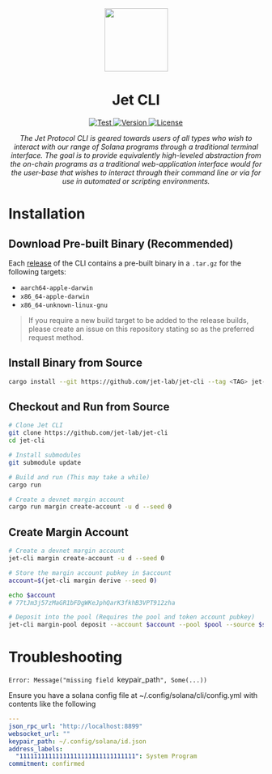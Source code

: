 <div align="center">
  <img height="125" src="https://293354890-files.gitbook.io/~/files/v0/b/gitbook-legacy-files/o/assets%2F-M_72skN1dye71puMdjs%2F-Miqzl5oK1cXXAkARfER%2F-Mis-yeKp1Krh7JOFzQG%2Fjet_logomark_color.png?alt=media&token=0b8dfc84-37d7-455d-9dfd-7bb59cee5a1a" />

  <h1>Jet CLI</div>

  <p align="center">
    <a target="_blank" href="https://github.com/jet-lab/jet-cli/actions/workflows/test.yaml">
      <img alt="Test" src="https://img.shields.io/github/workflow/status/jet-lab/jet-cli/Test?label=Test&logo=github">
    </a>
    <a target="_blank" href="https://github.com/jet-lab/jet-cli/tree/master/Cargo.toml">
      <img alt="Version" src="https://img.shields.io/github/v/release/jet-lab/jet-cli?color=orange&label=jet-cli" />
    </a>
    <a target="_blank" href="https://github.com/jet-lab/jet-cli/tree/master/LICENSE">
      <img alt="License" src="https://img.shields.io/badge/License-AGPL--3.0--or--later-blue" />
    </a>
  </p>

  <p align="center">
    <em>
      The Jet Protocol CLI is geared towards users of all types who wish to interact with our range of Solana programs through a traditional terminal interface. The goal is to provide equivalently high-leveled abstraction from the on-chain programs as a traditional web-application interface would for the user-base that wishes to interact through their command line or via for use in automated or scripting environments.
    </em>
  </p>
</div>

# Installation

## Download Pre-built Binary (Recommended)

Each [release](https://github.com/jet-lab/jet-cli/releases) of the CLI contains a pre-built binary in a `.tar.gz` for the following targets:

- `aarch64-apple-darwin`
- `x86_64-apple-darwin`
- `x86_64-unknown-linux-gnu`

> If you require a new build target to be added to the release builds, please create an issue on this repository stating so as the preferred request method.

## Install Binary from Source

```sh
cargo install --git https://github.com/jet-lab/jet-cli --tag <TAG> jet-cli --locked
```

## Checkout and Run from Source

```sh
# Clone Jet CLI
git clone https://github.com/jet-lab/jet-cli
cd jet-cli

# Install submodules
git submodule update

# Build and run (This may take a while)
cargo run

# Create a devnet margin account
cargo run margin create-account -u d --seed 0
```

## Create Margin Account

```sh
# Create a devnet margin account
jet-cli margin create-account -u d --seed 0

# Store the margin account pubkey in $account
account=$(jet-cli margin derive --seed 0)

echo $account
# 77tJm3j57zMaGR1bFDgWKeJphQarK3fkhB3VPT912zha

# Deposit into the pool (Requires the pool and token account pubkey)
jet-cli margin-pool deposit --account $account --pool $pool --source $source 1
```

# Troubleshooting

`Error: Message("missing field `keypair_path`", Some(...))`

Ensure you have a solana config file at ~/.config/solana/cli/config.yml with contents like the following

```yaml
---
json_rpc_url: "http://localhost:8899"
websocket_url: ""
keypair_path: ~/.config/solana/id.json
address_labels:
  "11111111111111111111111111111111": System Program
commitment: confirmed
```

